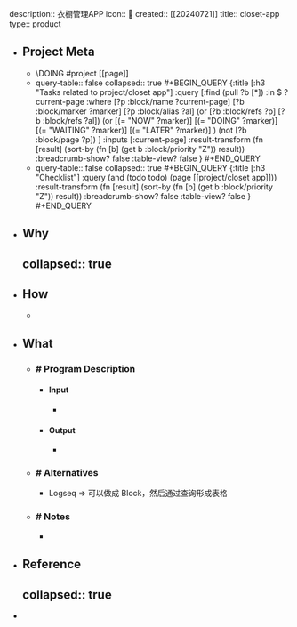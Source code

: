 description:: 衣橱管理APP
icon:: 📂
created:: [[20240721]]
title:: closet-app
type:: product

- ## Project Meta
  - \DOING #project [[page]]
  - query-table:: false
    collapsed:: true
    #+BEGIN_QUERY
    {:title [:h3 "Tasks related to project/closet app"]
    :query [:find (pull ?b [*])
       :in $ ?current-page
       :where
       [?p :block/name ?current-page]
       [?b :block/marker ?marker]
    [?p :block/alias ?al]
    (or [?b :block/refs ?p] [?b :block/refs ?al])
    (or
       [(= "NOW" ?marker)]
       [(= "DOING" ?marker)]
       [(= "WAITING" ?marker)]
       [(= "LATER" ?marker)]
    )
    (not [?b :block/page ?p])
    ]
    :inputs [:current-page]
    :result-transform (fn [result]
                        (sort-by (fn [b]
                                   (get b :block/priority "Z")) result))
    :breadcrumb-show? false
    :table-view? false
    }
    #+END_QUERY
  - query-table:: false
    collapsed:: true
    #+BEGIN_QUERY
    {:title [:h3 "Checklist"]
    :query (and (todo todo) (page [[project/closet app]]))
    :result-transform (fn [result]
                        (sort-by (fn [b]
                                   (get b :block/priority "Z")) result))
    :breadcrumb-show? false
    :table-view? false
    }
    #+END_QUERY
- ## Why
  collapsed:: true
  -
- ## How
  -
- ## What
  - ### \# Program Description
    - #### Input
      -
    - #### Output
      -
  - ### \# Alternatives
    - Logseq => 可以做成 Block，然后通过查询形成表格
  - ### \# Notes
    -
- ## Reference
  collapsed:: true
  -
-